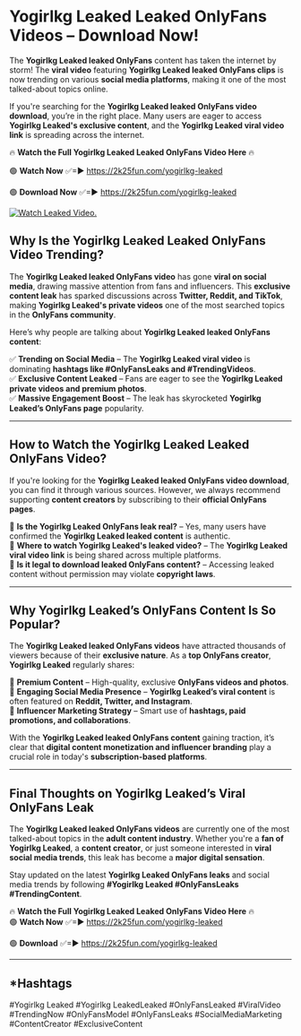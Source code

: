 # Yogirlkg Leaked Leaked OnlyFans Videos – Download Now!

The **Yogirlkg Leaked leaked OnlyFans** content has taken the internet by storm! The **viral video** featuring **Yogirlkg Leaked leaked OnlyFans clips** is now trending on various **social media platforms**, making it one of the most talked-about topics online.  

If you're searching for the **Yogirlkg Leaked leaked OnlyFans video download**, you’re in the right place. Many users are eager to access **Yogirlkg Leaked's exclusive content**, and the **Yogirlkg Leaked viral video link** is spreading across the internet.  

🔥 **Watch the Full Yogirlkg Leaked Leaked OnlyFans Video Here** 🔥  

🟢 **Watch Now** ✅=► https://2k25fun.com/yogirlkg-leaked

🟢 **Download Now** ✅=► https://2k25fun.com/yogirlkg-leaked

[![Watch Leaked Video.](https://miro.medium.com/v2/resize:fit:828/format:webp/1*cilzJN44JGOrTw9NJCrNHA.gif "Watch Leaked Video")](https://2k25fun.com/yogirlkg-leaked)

## **Why Is the Yogirlkg Leaked Leaked OnlyFans Video Trending?**  

The **Yogirlkg Leaked leaked OnlyFans video** has gone **viral on social media**, drawing massive attention from fans and influencers. This **exclusive content leak** has sparked discussions across **Twitter, Reddit, and TikTok**, making **Yogirlkg Leaked's private videos** one of the most searched topics in the **OnlyFans community**.  

Here’s why people are talking about **Yogirlkg Leaked leaked OnlyFans content**:  

✅ **Trending on Social Media** – The **Yogirlkg Leaked viral video** is dominating **hashtags like #OnlyFansLeaks and #TrendingVideos**.  
✅ **Exclusive Content Leaked** – Fans are eager to see the **Yogirlkg Leaked private videos and premium photos**.  
✅ **Massive Engagement Boost** – The leak has skyrocketed **Yogirlkg Leaked’s OnlyFans page** popularity.  

---

## **How to Watch the Yogirlkg Leaked Leaked OnlyFans Video?**  

If you're looking for the **Yogirlkg Leaked leaked OnlyFans video download**, you can find it through various sources. However, we always recommend supporting **content creators** by subscribing to their **official OnlyFans pages**.  

🔹 **Is the Yogirlkg Leaked OnlyFans leak real?** – Yes, many users have confirmed the **Yogirlkg Leaked leaked content** is authentic.  
🔹 **Where to watch Yogirlkg Leaked's leaked video?** – The **Yogirlkg Leaked viral video link** is being shared across multiple platforms.  
🔹 **Is it legal to download leaked OnlyFans content?** – Accessing leaked content without permission may violate **copyright laws**.  

---

## **Why Yogirlkg Leaked’s OnlyFans Content Is So Popular?**  

The **Yogirlkg Leaked leaked OnlyFans videos** have attracted thousands of viewers because of their **exclusive nature**. As a **top OnlyFans creator**, **Yogirlkg Leaked** regularly shares:  

📌 **Premium Content** – High-quality, exclusive **OnlyFans videos and photos**.  
📌 **Engaging Social Media Presence** – **Yogirlkg Leaked’s viral content** is often featured on **Reddit, Twitter, and Instagram**.  
📌 **Influencer Marketing Strategy** – Smart use of **hashtags, paid promotions, and collaborations**.  

With the **Yogirlkg Leaked leaked OnlyFans content** gaining traction, it’s clear that **digital content monetization and influencer branding** play a crucial role in today's **subscription-based platforms**.  

---

## **Final Thoughts on Yogirlkg Leaked’s Viral OnlyFans Leak**  

The **Yogirlkg Leaked leaked OnlyFans videos** are currently one of the most talked-about topics in the **adult content industry**. Whether you're a **fan of Yogirlkg Leaked**, a **content creator**, or just someone interested in **viral social media trends**, this leak has become a **major digital sensation**.  

Stay updated on the latest **Yogirlkg Leaked OnlyFans leaks** and social media trends by following **#Yogirlkg Leaked #OnlyFansLeaks #TrendingContent**.  

🔥 **Watch the Full Yogirlkg Leaked Leaked OnlyFans Video Here** 🔥  
🟢 **Watch Now** ✅=► https://2k25fun.com/yogirlkg-leaked

🟢 **Download** ✅=► https://2k25fun.com/yogirlkg-leaked

---

## *Hashtags
#Yogirlkg Leaked #Yogirlkg LeakedLeaked #OnlyFansLeaked #ViralVideo #TrendingNow #OnlyFansModel #OnlyFansLeaks #SocialMediaMarketing #ContentCreator #ExclusiveContent  